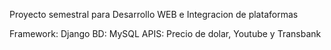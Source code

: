 Proyecto semestral para Desarrollo WEB e Integracion de plataformas

Framework: Django
BD: MySQL
APIS: Precio de dolar, Youtube y Transbank
